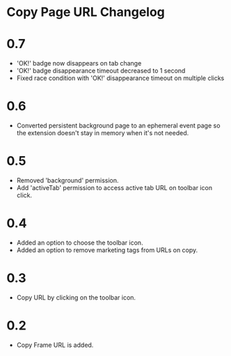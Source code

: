 # Copy Page URL Changelog

# 0.7

* 'OK!' badge now disappears on tab change
* 'OK!' badge disappearance timeout decreased to 1 second
* Fixed race condition with 'OK!' disappearance timeout on multiple clicks

# 0.6

* Converted persistent background page to an ephemeral event page so the extension doesn't stay in memory when it's not needed.

# 0.5

* Removed 'background' permission.
* Add 'activeTab' permission to access active tab URL on toolbar icon click.

# 0.4

* Added an option to choose the toolbar icon.
* Added an option to remove marketing tags from URLs on copy.

# 0.3

* Copy URL by clicking on the toolbar icon.

# 0.2

* Copy Frame URL is added.
